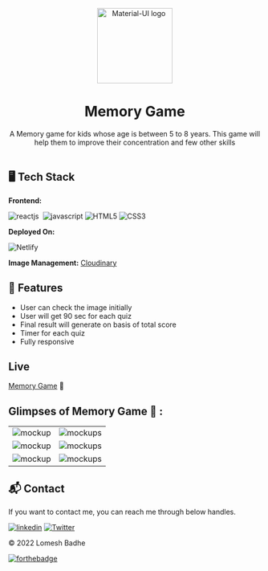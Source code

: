 <p align="center">
  <a href="https://braincells-challenge.netlify.app/" rel="noopener" target="_blank"><img width="150" src="https://res.cloudinary.com/dgwzpbj4k/image/upload/v1654431259/memory-game/images/android-chrome-512x512_jvrktc.png" alt="Material-UI logo"></a></p>
</p>

<h1 align="center"><b>Memory Game</b></h1>

<div align="center">
A Memory game for kids whose age is between 5 to 8 years. This game will help them to improve their concentration and few other skills
</div><br/>


## 🖥️ Tech Stack
**Frontend:**

![reactjs](https://img.shields.io/badge/React-20232A?style=for-the-badge&logo=react&logoColor=61DAFB)&nbsp;
![javascript](https://img.shields.io/badge/JavaScript-323330?style=for-the-badge&logo=javascript&logoColor=F7DF1E)
![HTML5](https://img.shields.io/badge/html5-%23E34F26.svg?style=for-the-badge&logo=html5&logoColor=white)
![CSS3](https://img.shields.io/badge/css3-%231572B6.svg?style=for-the-badge&logo=css3&logoColor=white)


**Deployed On:**

![Netlify](https://img.shields.io/badge/netlify-%23000000.svg?style=for-the-badge&logo=netlify&logoColor=#00C7B7)

**Image Management:** [Cloudinary](https://cloudinary.com/)



## 🚀 Features
- User can check the image initially
- User will get 90 sec for each quiz
- Final result will generate on basis of total score
- Timer for each quiz
- Fully responsive

## Live
[Memory Game](https://braincells-challenge.netlify.app/) 🚀


## Glimpses of Memory Game 🙈 :

<table>
  <tr>
    <td><img src="https://res.cloudinary.com/dgwzpbj4k/image/upload/v1654432416/memory-game/images/Screenshot_133_se8p4t.png" alt="mockup" /></td>
    <td><img src="https://res.cloudinary.com/dgwzpbj4k/image/upload/v1654432411/memory-game/images/Screenshot_134_dtmvx0.png" alt="mockups" /></td>
  </tr>
  <tr>
    <td><img src="https://res.cloudinary.com/dgwzpbj4k/image/upload/v1654432415/memory-game/images/Screenshot_135_zo4wf0.png" alt="mockup" /></td>
    <td><img src="https://res.cloudinary.com/dgwzpbj4k/image/upload/v1654432415/memory-game/images/Screenshot_139_nwhz7t.png" alt="mockups" /></td>
  </tr>
  <tr>
    <td><img src="https://res.cloudinary.com/dgwzpbj4k/image/upload/v1654432413/memory-game/images/Screenshot_136_k5dm5x.png" alt="mockup" /></td>
    <td><img src="https://res.cloudinary.com/dgwzpbj4k/image/upload/v1654432408/memory-game/images/Screenshot_137_xbyj8w.png" alt="mockups" /></td>
  </tr>
</table>
<h2>📬 Contact</h2>

If you want to contact me, you can reach me through below handles.

[![linkedin](https://img.shields.io/badge/lomesshh-0077B5?style=for-the-badge&logo=linkedin&logoColor=white)](https://www.linkedin.com/in/lomesshh/)
[![Twitter](https://img.shields.io/badge/lomesshh-%231DA1F2.svg?style=for-the-badge&logo=Twitter&logoColor=white)](https://twitter.com/lomesshh)

© 2022 Lomesh Badhe


[![forthebadge](https://forthebadge.com/images/badges/built-with-love.svg)](https://forthebadge.com)
